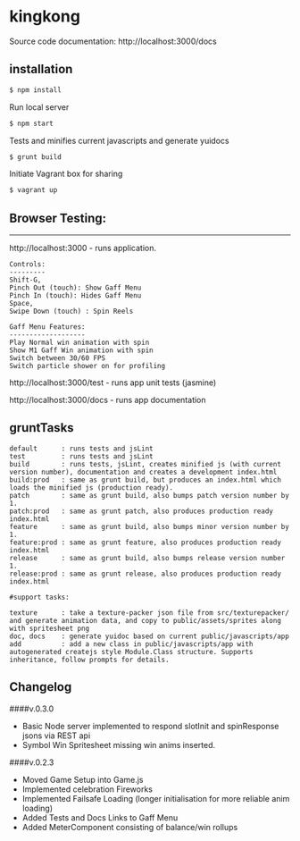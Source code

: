 # kingkong

Source code documentation: http://localhost:3000/docs


installation
------------
```sh
$ npm install
```

Run local server
```sh
$ npm start
```

Tests and minifies current javascripts and generate yuidocs
```sh
$ grunt build
```

Initiate Vagrant box for sharing
```sh
$ vagrant up
```

## Browser Testing:
------------------
http://localhost:3000 - runs application.

    Controls:
    ---------
    Shift-G,
    Pinch Out (touch): Show Gaff Menu
    Pinch In (touch): Hides Gaff Menu
    Space,
    Swipe Down (touch) : Spin Reels

    Gaff Menu Features:
    -------------------
    Play Normal win animation with spin
    Show M1 Gaff Win animation with spin
    Switch between 30/60 FPS
    Switch particle shower on for profiling



http://localhost:3000/test - runs app unit tests (jasmine)

http://localhost:3000/docs - runs app documentation


## gruntTasks

    default      : runs tests and jsLint
    test         : runs tests and jsLint
    build        : runs tests, jsLint, creates minified js (with current version number), documentation and creates a development index.html
	build:prod   : same as grunt build, but produces an index.html which loads the minified js (production ready).
	patch        : same as grunt build, also bumps patch version number by 1.
	patch:prod   : same as grunt patch, also produces production ready index.html
	feature      : same as grunt build, also bumps minor version number by 1.
	feature:prod : same as grunt feature, also produces production ready index.html
	release      : same as grunt build, also bumps release version number 1.
	release:prod : same as grunt release, also produces production ready index.html

	#support tasks:

	texture      : take a texture-packer json file from src/texturepacker/ and generate animation data, and copy to public/assets/sprites along with spritesheet png
	doc, docs    : generate yuidoc based on current public/javascripts/app
	add          : add a new class in public/javascripts/app with autogenerated createjs style Module.Class structure. Supports inheritance, follow prompts for details.


## Changelog

####v.0.3.0
- Basic Node server implemented to respond slotInit and spinResponse jsons via REST api
- Symbol Win Spritesheet missing win anims inserted.

####v.0.2.3
- Moved Game Setup into Game.js
- Implemented celebration Fireworks
- Implemented Failsafe Loading (longer initialisation for more reliable anim loading)
- Added Tests and Docs Links to Gaff Menu
- Added MeterComponent consisting of balance/win rollups
